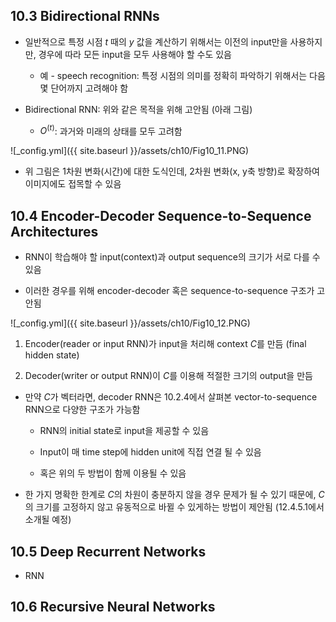 ## 10.3 Bidirectional RNNs

- 일반적으로 특정 시점 $t$ 때의 $y$ 값을 계산하기 위해서는 이전의 input만을 사용하지만, 경우에 따라 모든 input을 모두 사용해야 할 수도 있음

  - 예 - speech recognition: 특정 시점의 의미를 정확히 파악하기 위해서는 다음 몇 단어까지 고려해야 함

- Bidirectional RNN: 위와 같은 목적을 위해 고안됨 (아래 그림)

  - $O^{(t)}$: 과거와 미래의 상태를 모두 고려함
  
![_config.yml]({{ site.baseurl }}/assets/ch10/Fig10_11.PNG)

- 위 그림은 1차원 변화(시간)에 대한 도식인데, 2차원 변화(x, y축 방향)로 확장하여 이미지에도 접목할 수 있음



## 10.4 Encoder-Decoder Sequence-to-Sequence Architectures

- RNN이 학습해야 할 input(context)과 output sequence의 크기가 서로 다를 수 있음

- 이러한 경우를 위해 encoder-decoder 혹은 sequence-to-sequence 구조가 고안됨

![_config.yml]({{ site.baseurl }}/assets/ch10/Fig10_12.PNG)

  1) Encoder(reader or input RNN)가 input을 처리해 context $C$를 만듬 (final hidden state)

  2) Decoder(writer or output RNN)이 $C$를 이용해 적절한 크기의 output을 만듬

- 만약 $C$가 벡터라면, decoder RNN은 10.2.4에서 살펴본 vector-to-sequence RNN으로 다양한 구조가 가능함

  - RNN의 initial state로 input을 제공할 수 있음

  - Input이 매 time step에 hidden unit에 직접 연결 될 수 있음

  - 혹은 위의 두 방법이 함께 이용될 수 있음

- 한 가지 명확한 한계로 $C$의 차원이 충분하지 않을 경우 문제가 될 수 있기 때문에, $C$의 크기를 고정하지 않고 유동적으로 바뀔 수 있게하는 방법이 제안됨 (12.4.5.1에서 소개될 예정)



## 10.5 Deep Recurrent Networks

- RNN



## 10.6 Recursive Neural Networks
